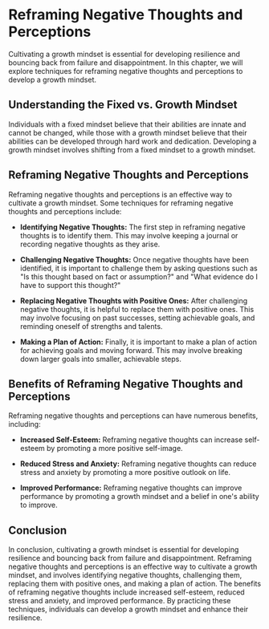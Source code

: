 Reframing Negative Thoughts and Perceptions
====================================================================================

Cultivating a growth mindset is essential for developing resilience and bouncing back from failure and disappointment. In this chapter, we will explore techniques for reframing negative thoughts and perceptions to develop a growth mindset.

Understanding the Fixed vs. Growth Mindset
------------------------------------------

Individuals with a fixed mindset believe that their abilities are innate and cannot be changed, while those with a growth mindset believe that their abilities can be developed through hard work and dedication. Developing a growth mindset involves shifting from a fixed mindset to a growth mindset.

Reframing Negative Thoughts and Perceptions
-------------------------------------------

Reframing negative thoughts and perceptions is an effective way to cultivate a growth mindset. Some techniques for reframing negative thoughts and perceptions include:

* **Identifying Negative Thoughts:** The first step in reframing negative thoughts is to identify them. This may involve keeping a journal or recording negative thoughts as they arise.

* **Challenging Negative Thoughts:** Once negative thoughts have been identified, it is important to challenge them by asking questions such as "Is this thought based on fact or assumption?" and "What evidence do I have to support this thought?"

* **Replacing Negative Thoughts with Positive Ones:** After challenging negative thoughts, it is helpful to replace them with positive ones. This may involve focusing on past successes, setting achievable goals, and reminding oneself of strengths and talents.

* **Making a Plan of Action:** Finally, it is important to make a plan of action for achieving goals and moving forward. This may involve breaking down larger goals into smaller, achievable steps.

Benefits of Reframing Negative Thoughts and Perceptions
-------------------------------------------------------

Reframing negative thoughts and perceptions can have numerous benefits, including:

* **Increased Self-Esteem:** Reframing negative thoughts can increase self-esteem by promoting a more positive self-image.

* **Reduced Stress and Anxiety:** Reframing negative thoughts can reduce stress and anxiety by promoting a more positive outlook on life.

* **Improved Performance:** Reframing negative thoughts can improve performance by promoting a growth mindset and a belief in one's ability to improve.

Conclusion
----------

In conclusion, cultivating a growth mindset is essential for developing resilience and bouncing back from failure and disappointment. Reframing negative thoughts and perceptions is an effective way to cultivate a growth mindset, and involves identifying negative thoughts, challenging them, replacing them with positive ones, and making a plan of action. The benefits of reframing negative thoughts include increased self-esteem, reduced stress and anxiety, and improved performance. By practicing these techniques, individuals can develop a growth mindset and enhance their resilience.
